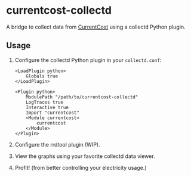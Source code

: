 # currentcost-collectd

A bridge to collect data from [CurrentCost](http://www.currentcost.com/) using a collectd Python plugin.

## Usage

1. Configure the collectd Python plugin in your `collectd.conf`:

    ```
    <LoadPlugin python>
        Globals true
    </LoadPlugin>

    <Plugin python>
        ModulePath "/path/to/currentcost-collectd"
        LogTraces true
        Interactive true
        Import "currentcost"
        <Module currentcost>
            currentcost
        </Module>
    </Plugin>
    ```

2. Configure the rrdtool plugin (WIP).

3. View the graphs using your favorite collectd data viewer.

4. Profit! (from better controlling your electricity usage.)
